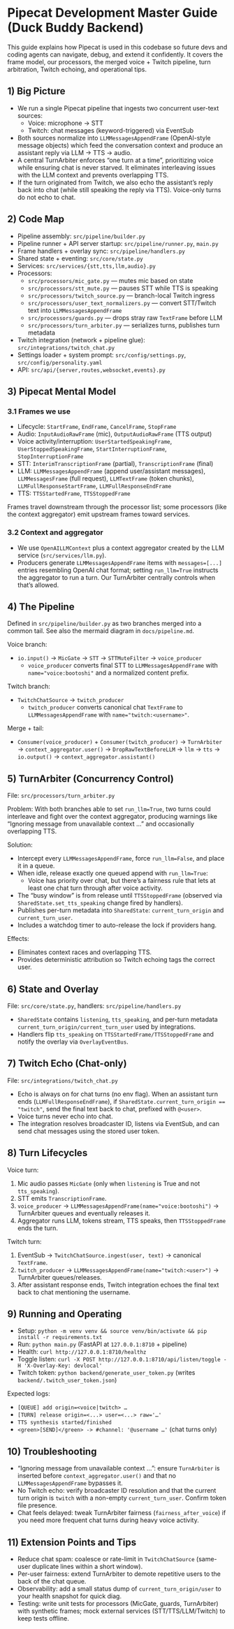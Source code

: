 # Pipecat Development Master Guide (Duck Buddy Backend)

This guide explains how Pipecat is used in this codebase so future devs and coding agents can navigate, debug, and extend it confidently. It covers the frame model, our processors, the merged voice + Twitch pipeline, turn arbitration, Twitch echoing, and operational tips.

## 1) Big Picture

- We run a single Pipecat pipeline that ingests two concurrent user-text sources:
  - Voice: microphone → STT
  - Twitch: chat messages (keyword-triggered) via EventSub
- Both sources normalize into `LLMMessagesAppendFrame` (OpenAI-style message objects) which feed the conversation context and produce an assistant reply via LLM → TTS → audio.
- A central TurnArbiter enforces “one turn at a time”, prioritizing voice while ensuring chat is never starved. It eliminates interleaving issues with the LLM context and prevents overlapping TTS.
- If the turn originated from Twitch, we also echo the assistant’s reply back into chat (while still speaking the reply via TTS). Voice-only turns do not echo to chat.

## 2) Code Map

- Pipeline assembly: `src/pipeline/builder.py`
- Pipeline runner + API server startup: `src/pipeline/runner.py`, `main.py`
- Frame handlers + overlay sync: `src/pipeline/handlers.py`
- Shared state + eventing: `src/core/state.py`
- Services: `src/services/{stt,tts,llm,audio}.py`
- Processors:
  - `src/processors/mic_gate.py` — mutes mic based on state
  - `src/processors/stt_mute.py` — pauses STT while TTS is speaking
  - `src/processors/twitch_source.py` — branch-local Twitch ingress
  - `src/processors/user_text_normalizers.py` — convert STT/Twitch text into `LLMMessagesAppendFrame`
  - `src/processors/guards.py` — drops stray raw `TextFrame` before LLM
  - `src/processors/turn_arbiter.py` — serializes turns, publishes turn metadata
- Twitch integration (network + pipeline glue): `src/integrations/twitch_chat.py`
- Settings loader + system prompt: `src/config/settings.py`, `src/config/personality.yaml`
- API: `src/api/{server,routes,websocket,events}.py`

## 3) Pipecat Mental Model

### 3.1 Frames we use

- Lifecycle: `StartFrame`, `EndFrame`, `CancelFrame`, `StopFrame`
- Audio: `InputAudioRawFrame` (mic), `OutputAudioRawFrame` (TTS output)
- Voice activity/interruption: `UserStartedSpeakingFrame`, `UserStoppedSpeakingFrame`, `StartInterruptionFrame`, `StopInterruptionFrame`
- STT: `InterimTranscriptionFrame` (partial), `TranscriptionFrame` (final)
- LLM: `LLMMessagesAppendFrame` (append user/assistant messages), `LLMMessagesFrame` (full request), `LLMTextFrame` (token chunks), `LLMFullResponseStartFrame`, `LLMFullResponseEndFrame`
- TTS: `TTSStartedFrame`, `TTSStoppedFrame`

Frames travel downstream through the processor list; some processors (like the context aggregator) emit upstream frames toward services.

### 3.2 Context and aggregator

- We use `OpenAILLMContext` plus a context aggregator created by the LLM service (`src/services/llm.py`).
- Producers generate `LLMMessagesAppendFrame` items with `messages=[...]` entries resembling OpenAI chat format; setting `run_llm=True` instructs the aggregator to run a turn. Our TurnArbiter centrally controls when that’s allowed.

## 4) The Pipeline

Defined in `src/pipeline/builder.py` as two branches merged into a common tail. See also the mermaid diagram in `docs/pipeline.md`.

Voice branch:
- `io.input()` → `MicGate` → `STT` → `STTMuteFilter` → `voice_producer`
  - `voice_producer` converts final STT to `LLMMessagesAppendFrame` with `name="voice:bootoshi"` and a normalized content prefix.

Twitch branch:
- `TwitchChatSource` → `twitch_producer`
  - `twitch_producer` converts canonical chat `TextFrame` to `LLMMessagesAppendFrame` with `name="twitch:<username>"`.

Merge + tail:
- `Consumer(voice_producer)` + `Consumer(twitch_producer)` → `TurnArbiter` → `context_aggregator.user()` → `DropRawTextBeforeLLM` → `llm` → `tts` → `io.output()` → `context_aggregator.assistant()`

## 5) TurnArbiter (Concurrency Control)

File: `src/processors/turn_arbiter.py`

Problem: With both branches able to set `run_llm=True`, two turns could interleave and fight over the context aggregator, producing warnings like “Ignoring message from unavailable context …” and occasionally overlapping TTS.

Solution:
- Intercept every `LLMMessagesAppendFrame`, force `run_llm=False`, and place it in a queue.
- When idle, release exactly one queued append with `run_llm=True`:
  - Voice has priority over chat, but there’s a fairness rule that lets at least one chat turn through after voice activity.
- The “busy window” is from release until `TTSStoppedFrame` (observed via `SharedState.set_tts_speaking` change fired by handlers).
- Publishes per-turn metadata into `SharedState`: `current_turn_origin` and `current_turn_user`.
- Includes a watchdog timer to auto-release the lock if providers hang.

Effects:
- Eliminates context races and overlapping TTS.
- Provides deterministic attribution so Twitch echoing tags the correct user.

## 6) State and Overlay

File: `src/core/state.py`, handlers: `src/pipeline/handlers.py`

- `SharedState` contains `listening`, `tts_speaking`, and per-turn metadata `current_turn_origin/current_turn_user` used by integrations.
- Handlers flip `tts_speaking` on `TTSStartedFrame/TTSStoppedFrame` and notify the overlay via `OverlayEventBus`.

## 7) Twitch Echo (Chat-only)

File: `src/integrations/twitch_chat.py`

- Echo is always on for chat turns (no env flag). When an assistant turn ends (`LLMFullResponseEndFrame`), if `SharedState.current_turn_origin == "twitch"`, send the final text back to chat, prefixed with `@<user>`.
- Voice turns never echo into chat.
- The integration resolves broadcaster ID, listens via EventSub, and can send chat messages using the stored user token.

## 8) Turn Lifecycles

Voice turn:
1. Mic audio passes `MicGate` (only when `listening` is True and not `tts_speaking`).
2. STT emits `TranscriptionFrame`.
3. `voice_producer` → `LLMMessagesAppendFrame(name="voice:bootoshi")` → TurnArbiter queues and eventually releases it.
4. Aggregator runs LLM, tokens stream, TTS speaks, then `TTSStoppedFrame` ends the turn.

Twitch turn:
1. EventSub → `TwitchChatSource.ingest(user, text)` → canonical `TextFrame`.
2. `twitch_producer` → `LLMMessagesAppendFrame(name="twitch:<user>")` → TurnArbiter queues/releases.
3. After assistant response ends, Twitch integration echoes the final text back to chat mentioning the username.

## 9) Running and Operating

- Setup: `python -m venv venv && source venv/bin/activate && pip install -r requirements.txt`
- Run: `python main.py` (FastAPI at `127.0.0.1:8710` + pipeline)
- Health: `curl http://127.0.0.1:8710/healthz`
- Toggle listen: `curl -X POST http://127.0.0.1:8710/api/listen/toggle -H 'X-Overlay-Key: devlocal'`
- Twitch token: `python backend/generate_user_token.py` (writes `backend/.twitch_user_token.json`)

Expected logs:
- `[QUEUE] add origin=<voice|twitch> …`
- `[TURN] release origin=<...> user=<...> raw='…'`
- `TTS synthesis started/finished`
- `<green>[SEND]</green> -> #channel: '@username …'` (chat turns only)

## 10) Troubleshooting

- “Ignoring message from unavailable context …”: ensure `TurnArbiter` is inserted before `context_aggregator.user()` and that no `LLMMessagesAppendFrame` bypasses it.
- No Twitch echo: verify broadcaster ID resolution and that the current turn origin is `twitch` with a non-empty `current_turn_user`. Confirm token file presence.
- Chat feels delayed: tweak TurnArbiter fairness (`fairness_after_voice`) if you need more frequent chat turns during heavy voice activity.

## 11) Extension Points and Tips

- Reduce chat spam: coalesce or rate-limit in `TwitchChatSource` (same-user duplicate lines within a short window).
- Per-user fairness: extend TurnArbiter to demote repetitive users to the back of the chat queue.
- Observability: add a small status dump of `current_turn_origin/user` to your health snapshot for quick diag.
- Testing: write unit tests for processors (MicGate, guards, TurnArbiter) with synthetic frames; mock external services (STT/TTS/LLM/Twitch) to keep tests offline.

